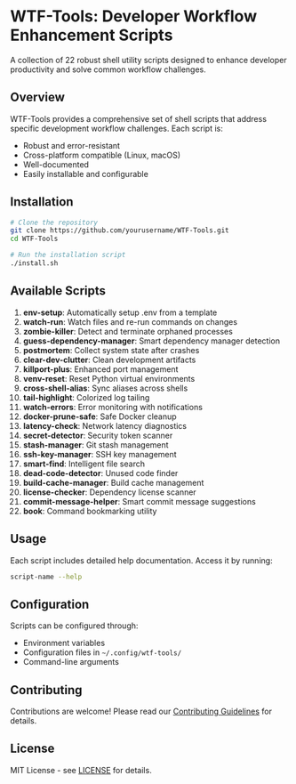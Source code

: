 # WTF-Tools: Developer Workflow Enhancement Scripts

A collection of 22 robust shell utility scripts designed to enhance developer productivity and solve common workflow challenges.

## Overview

WTF-Tools provides a comprehensive set of shell scripts that address specific development workflow challenges. Each script is:
- Robust and error-resistant
- Cross-platform compatible (Linux, macOS)
- Well-documented
- Easily installable and configurable

## Installation

```bash
# Clone the repository
git clone https://github.com/yourusername/WTF-Tools.git
cd WTF-Tools

# Run the installation script
./install.sh
```

## Available Scripts

1. **env-setup**: Automatically setup .env from a template
2. **watch-run**: Watch files and re-run commands on changes
3. **zombie-killer**: Detect and terminate orphaned processes
4. **guess-dependency-manager**: Smart dependency manager detection
5. **postmortem**: Collect system state after crashes
6. **clear-dev-clutter**: Clean development artifacts
7. **killport-plus**: Enhanced port management
8. **venv-reset**: Reset Python virtual environments
9. **cross-shell-alias**: Sync aliases across shells
10. **tail-highlight**: Colorized log tailing
11. **watch-errors**: Error monitoring with notifications
12. **docker-prune-safe**: Safe Docker cleanup
13. **latency-check**: Network latency diagnostics
14. **secret-detector**: Security token scanner
15. **stash-manager**: Git stash management
16. **ssh-key-manager**: SSH key management
17. **smart-find**: Intelligent file search
18. **dead-code-detector**: Unused code finder
19. **build-cache-manager**: Build cache management
20. **license-checker**: Dependency license scanner
21. **commit-message-helper**: Smart commit message suggestions
22. **book**: Command bookmarking utility

## Usage

Each script includes detailed help documentation. Access it by running:

```bash
script-name --help
```

## Configuration

Scripts can be configured through:
- Environment variables
- Configuration files in `~/.config/wtf-tools/`
- Command-line arguments

## Contributing

Contributions are welcome! Please read our [Contributing Guidelines](CONTRIBUTING.md) for details.

## License

MIT License - see [LICENSE](LICENSE) for details. 